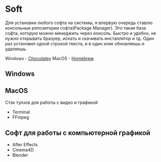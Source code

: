# Soft

Для установки любого софта на системы, я впервую очередь ставлю консольные репозитории софта(Package Manager). Это такая база софта, которую можно менеджить через консоль. Быстро и удобно, не нужно открывать бразуер, искать и скачивать инсталлятор и тд. Один раз установил одной строкой текста, и в один клик обновляешь и удаляешь. 

Windows - [Chocolatey](https://chocolatey.org/)
MacOS - [Homebrew](https://brew.sh//)


## Windows



## MacOS

Стэк тулзов для работы с видео и графикой

- Terminal
- FFmpeg


## Софт для работы с компьютерной графикой

- After Effects
- Cinema4D
- Blender

